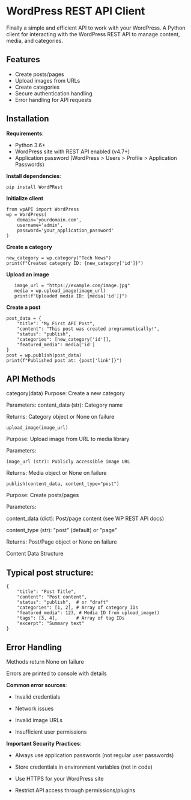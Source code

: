 # WordPress REST API Client

Finally a simple and efficient API to work with your WordPress. 
A Python client for interacting with the WordPress REST API to manage content, media, and categories.

## Features

- Create posts/pages
- Upload images from URLs
- Create categories
- Secure authentication handling
- Error handling for API requests

## Installation

**Requirements**:
- Python 3.6+
- WordPress site with REST API enabled (v4.7+)
- Application password (WordPress > Users > Profile > Application Passwords)

**Install dependencies**:
```
pip install WordPRest
```

**Initialize client**
```
from wpAPI import WordPress
wp = WordPress(
    domain='yourdomain.com',
    username='admin',
    password='your_application_password'
)
```

**Create a category**
```
new_category = wp.category("Tech News")
print(f"Created category ID: {new_category['id']}")
```

**Upload an image**
```
   image_url = "https://example.com/image.jpg"
   media = wp.upload_image(image_url)
   print(f"Uploaded media ID: {media['id']}")
```

**Create a post**
```
post_data = {
    "title": "My First API Post",
    "content": "This post was created programmatically!",
    "status": "publish",
    "categories": [new_category['id']],
    "featured_media": media['id']
}
post = wp.publish(post_data)
print(f"Published post at: {post['link']}")
```


## API Methods

category(data)
Purpose: Create a new category

Parameters:
content_data (str): Category name

Returns: Category object or None on failure
```
upload_image(image_url)
```
Purpose: Upload image from URL to media library

Parameters:
```
image_url (str): Publicly accessible image URL
```
Returns: Media object or None on failure

```
publish(content_data, content_type="post")
```
Purpose: Create posts/pages

Parameters:

content_data (dict): Post/page content (see WP REST API docs)

content_type (str): "post" (default) or "page"

Returns: Post/Page object or None on failure

Content Data Structure

## Typical post structure:

```
{
    "title": "Post Title",
    "content": "Post content",
    "status": "publish",  # or "draft"
    "categories": [1, 2], # Array of category IDs
    "featured_media": 123, # Media ID from upload_image()
    "tags": [3, 4],       # Array of tag IDs
    "excerpt": "Summary text"
}
```

## Error Handling
Methods return None on failure

Errors are printed to console with details

**Common error sources**:

- Invalid credentials

- Network issues

- Invalid image URLs

- Insufficient user permissions

**Important Security Practices**:

- Always use application passwords (not regular user passwords)

- Store credentials in environment variables (not in code)

- Use HTTPS for your WordPress site

- Restrict API access through permissions/plugins